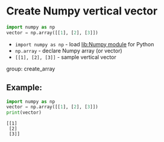 # Create Numpy vertical vector

```python
import numpy as np
vector = np.array([[1], [2], [3]])
```

- `import numpy as np` - load [lib:Numpy module](/python-numpy/how-to-install-python-numpy-lib) for Python
- `np.array` - declare Numpy array (or vector)
- `[[1], [2], [3]]` - sample vertical vector

group: create_array

## Example: 
```python
import numpy as np
vector = np.array([[1], [2], [3]])
print(vector)
```
```
[[1]
 [2]
 [3]]

```

